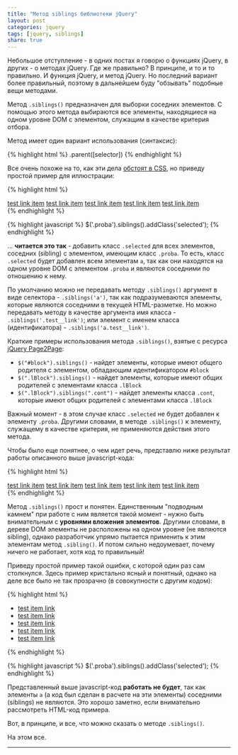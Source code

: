 ```yaml
---
title: "Метод siblings библиотеки jQuery"
layout: post
categories: jquery
tags: [jquery, siblings]
share: true
---
```


Небольшое отступление - в одних постах я говорю о функциях jQuery, в других - о методах jQuery. Где же правильно? В принципе, и то и то правильно. И функция jQuery, и метод jQuery. Но последний вариант более правильный, поэтому в дальнейшем буду "обзывать" подобные вещи методами.

Метод `.siblings()` предназначен для выборки соседних элементов. С помощью этого метода выбираются все элементы, находящиеся на одном уровне DOM с элементом, служащим в качестве критерия отбора.

Метод имеет один вариант использования (синтаксис):

{% highlight html %}
.parent([selector])
{% endhighlight %}

Все очень похоже на то, как эти дела [обстоят в CSS][1], но приведу простой пример для иллюстрации:

{% highlight html %}
<nav class="test">
  <a href="#" class="test__link">test link item</a>
  <a href="#" class="test__link">test link item</a>
  <a href="#" class="test__link proba">test link item</a>
  <a href="#" class="test__link">test link item</a>
  <a href="#" class="test__link">test link item</a>
</nav>
{% endhighlight %}

{% highlight javascript %}
$('.proba').siblings().addClass('selected');
{% endhighlight %}

... **читается это так** - добавить класс `.selected` для всех элементов, соседних (sibling) с элементом, имеющим класс `.proba`. То есть, класс `.selected` будет добавлен всем элементам `a`, так как они находятся на одном уровне DOM с элементом `.proba` и являются соседними по отношению к нему.

По умолчанию можно не передавать методу `.siblings()` аргумент в виде селектора - `.siblings('a')`, так как подразумеваются элементы, которые являются соседними в текущей HTML-разметке. Но можно передавать методу в качестве аргумента имя класса  - `.siblings('.test__link')`; или элемент с именем класса (идентификатора) - `.siblings('a.test__link')`.

Краткие примеры использования метода `.siblings()`, взятые с ресурса [jQuery Page2Page][2]:

* `$("#block").siblings()` - найдет элементы, которые имеют общего родителя с элементом, обладающим идентификатором `#block`
* `$(".lBlock").siblings()` - найдет элементы, которые имеют общих родителей с элементами класса `.lBlock`
* `$(".lBlock").siblings(".cont")` - найдет элементы класса `.cont`, которые имеют общих родителей с элементами класса `.lBlock`

Важный момент - в этом случае класс `.selected` не будет добавлен к элементу `.proba`. Другими словами, в методе `.siblings()` к элементу, служащему в качестве критерия, не применяются действия этого метода.

Чтобы было еще понятнее, о чем идет речь, представлю ниже результат работы описанного выше javascript-кода:

{% highlight html %}
<nav class="test">
  <a href="#" class="test__link selected">test link item</a>
  <a href="#" class="test__link selected">test link item</a>
  <a href="#" class="test__link proba">test link item</a>
  <a href="#" class="test__link selected">test link item</a>
  <a href="#" class="test__link selected">test link item</a>
</nav>
{% endhighlight %}

Метод `.siblings()` прост и понятен. Единственным "подводным камнем" при работе с ним является такой момент - нужно быть внимательным с **уровнями вложения элементов**. Другими словами, в дереве DOM элементы не расположены на одном уровне (не являются sibling), однако разработчик упрямо пытается применить к этим элементам метод `.sibling()`. И потом сильно недоумевает, почему ничего не работает, хотя код то правильный!

Приведу простой пример такой ошибки, с которой один раз сам столкнулся. Здесь пример кристально ясный и понятный, однако на деле все было не так прозрачно (в совокупности с другим кодом):

{% highlight html %}
<ul class="test">
  <li class="test__item">
    <a href="#" class="test__link">test item link</a>
  </li>
  <li class="test__item">
    <a href="#" class="test__link">test item link</a>
  </li>
  <li class="test__item">
    <a href="#" class="test__link proba">test item link</a>
  </li>
  <li class="test__item">
    <a href="#" class="test__link">test item link</a>
  </li>
  <li class="test__item">
    <a href="#" class="test__link">test item link</a>
  </li>
</ul>
{% endhighlight %}

{% highlight javascript %}
$('.proba').siblings().addClass('selected');
{% endhighlight %}

Представленный выше javascript-код **работать не будет**, так как элементы `a` (а код был сделан в расчете на эти элементы) соседними (siblings) не являются. Это хорошо заметно, если внимательно рассмотреть HTML-код примера.

Вот, в принципе, и все, что можно сказать о методе `.siblings()`.

На этом все.

***

[1]: https://css-tricks.com/child-and-sibling-selectors/ "Child and Sibling Selectors"
[2]: http://jquery.page2page.ru/ "Siblings jQuery"
